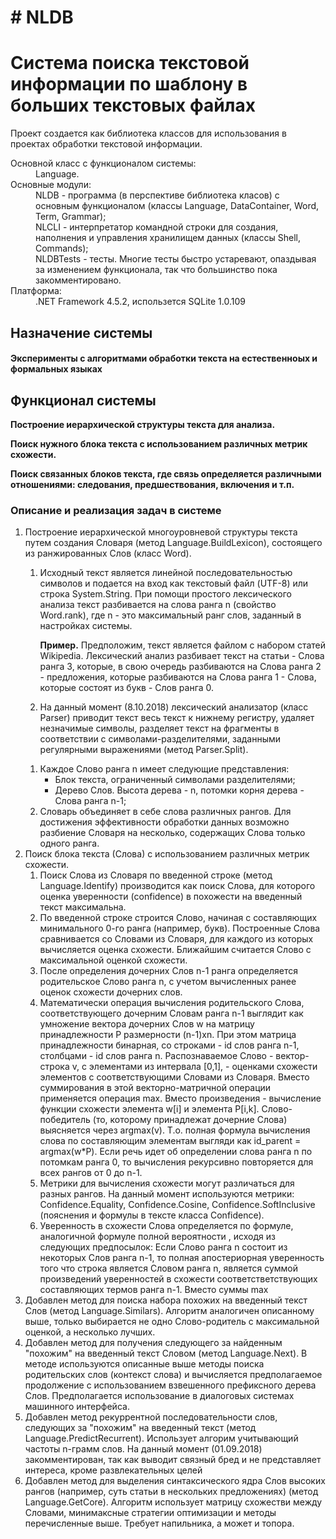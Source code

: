 <h1># NLDB</h1>
<h1>Система поиска текстовой информации по шаблону в больших текстовых файлах</h1>
Проект создается как библиотека классов для использования в проектах обработки текстовой информации.

<dl>
<dt>Основной класс с функционалом системы: </dt>
  <dd>Language.</dd>
<dt>Основные модули: </dt>
  <dd>NLDB - программа (в перспективе библиотека класов) с основным функционалом (классы Language, DataContainer, Word, Term, Grammar); </dd>
  <dd>NLCLI - интерпретатор командной строки для создания, наполнения и управления хранилищем данных (классы Shell, Commands); </dd>
  <dd>NLDBTests - тесты. Многие тесты быстро устаревают, опаздывая за изменением функционала, так что большинство пока закомментировано.</dd>
</dt>
<dt>Платформа:</dt>
<dd>.NET Framework 4.5.2, использется SQLite 1.0.109</dd>
</dl>


<h2>Назначение системы</h2>
<h4>Эксперименты с алгоритмами обработки текста на естественноых и формальных языках</h4>
<h2>Функционал системы</h2>
<b>  
<p>Построение иерархической структуры текста для анализа.</p>
<p>Поиск нужного блока текста с использованием различных метрик схожести.</p>
<p>Поиск связанных блоков текста, где связь определяется различными отношениями: следования, предшествования, включения и т.п.</p>
</b>

<h3>Описание и реализация задач в системе</h3>
<ol>
<li>Построение иерархической многоуровневой структуры текста путем создания Словаря (метод Language.BuildLexicon), состоящего из ранжированных Слов (класс Word).</li>
  <ol>
    <li>Исходный текст является линейной последовательностью символов и подается на вход как текстовый файл (UTF-8) или строка System.String. При помощи простого лексического анализа текст разбивается на слова ранга n (свойство Word.rank), где n - это максимальный ранг слов, заданный в настройках системы. 
<p><b>Пример.</b> Предположим, текст является файлом с набором статей Wikipedia. Лексический анализ разбивает текст на статьи - Слова ранга 3, которые, в свою очередь разбиваются на Слова ранга 2 - предложения, которые разбиваются на Слова ранга 1 - Слова, которые состоят из букв - Слов ранга 0.</p>
    </li>
    <li>На данный момент (8.10.2018) лексический анализатор (класс Parser) приводит текст весь текст к нижнему регистру, удаляет незначимые символы, разделяет текст на фрагменты в соответствии с символами-разделителями, заданными регулярными выражениями (метод Parser.Split).
    </li>
  </ol>
  <ol>
    <li>
      Каждое Слово ранга n имеет следующие представления:
    <ul>
      <li>Блок текста, ограниченный символами разделителями;</li>
      <li>Дерево Слов. Высота дерева - n, потомки корня дерева - Слова ранга n-1;</li>
    </ul>
    </li>
    <li>
Словарь объединяет в себе слова различных рангов. Для достижения эффективности обработки данных возможно разбиение Словаря на несколько, содержащих Слова только одного ранга.
    </li>
  </ol>
</li>
<li>
  Поиск блока текста (Слова) с использованием различных метрик схожести.
  <ol>
    <li>
      Поиск Слова из Словаря по введенной строке (метод Language.Identify) производится как поиск Слова, для которого оценка уверенности (confidence) в похожести на введенный текст максимальна.
    </li>
    <li>
      По введенной строке строится Слово, начиная с составляющих минимального 0-го ранга (например, букв). Построенные Слова сравнивается со Словами из Словаря, для каждого из которых вычисляется оценка схожести. Ближайшим считается Слово с максимальной оценкой схожести.
    </li>
    <li>
      После определения дочерних Слов n-1 ранга определяется родительское Слово ранга n, с учетом вычисленных ранее оценок схожести дочерних слов.
    </li>
    <li>
    Математически операция вычисления родительского Слова, соответствующего дочерним Словам ранга n-1 выглядит как умножение вектора дочерних Слов w на матрицу принадлежности P размерности (n-1)xn. При этом матрица принадлежности бинарная, со строками - id слов ранга n-1, столбцами - id слов ранга n. Распознаваемое Слово - вектор-строка v, с элементами из интервала [0,1], - оценками схожести элементов с соответствующими Словами из Словаря. Вместо суммирования в этой векторно-матричной операции применяется операция max. Вместо произведения - вычисление функции схожести элемента w[i] и элемента P[i,k]. Слово-победитель (то, которому принадлежат дочерние Слова) выясняется через argmax(v). Т.о. полная формула вычисления слова по составляющим элементам выгляди как id_parent = argmax(w*P). Если речь идет об определении слова ранга n по потомкам ранга 0, то вычисления рекурсивно повторяется для всех рангов от 0 до n-1.
    </li>
    <li>Метрики для вычисления схожести могут различаться для разных рангов. На данный момент используются метрики: Confidence.Equality,
Confidence.Cosine, Confidence.SoftInclusive (пояснения и формулы в тексте класса Confidence).</li>
    <li>Уверенность в схожести Слова определяется по формуле, аналогичной формуле полной вероятности , исходя из следующих предпосылок: Если Слово ранга n состоит из некоторых Слов ранга n-1, то полная апостериорная уверенность того что строка является Словом ранга n, является суммой произведений уверенностей в схожести соответстветствующих составляющих термов ранга n-1. Вместо суммы max</li>
  </ol>
</li>
<li>Добавлен метод для поиска набора похожих на введенный текст Слов (метод Language.Similars). Алгоритм аналогичен описанному выше, только выбирается не одно Слово-родитель с максимальной оценкой, а несколько лучших.</li>
<li>Добавлен метод для получения следующего за найденным "похожим" на введенный текст Словом (метод Language.Next). В методе используются описанные выше методы поиска родительских слов (контекст слова) и вычисляется предполагаемое продолжение с использованием взвешенного префиксного дерева Слов. Предполагается использование в диалоговых системах машинного интерфейса.</li>
<li>Добавлен метод рекуррентной последовательности слов, следующих за "похожим" на введенный текст (метод Language.PredictRecurrent). Использует алгорим учитывающий частоты n-грамм слов. На данный момент (01.09.2018) закомментирован, так как выводит связный бред и не представляет интереса, кроме развлекательных целей</li>
<li>Добавлен метод для выделения синтаксического ядра Слов высоких рангов (например, суть статьи в нескольких предложениях) (метод Language.GetCore). Алгоритм использует матрицу схожестви между Словами, минимаксные стратегии оптимизации и методы перечисленные выше. Требует напильника, а может и топора.</li>
</ol>
